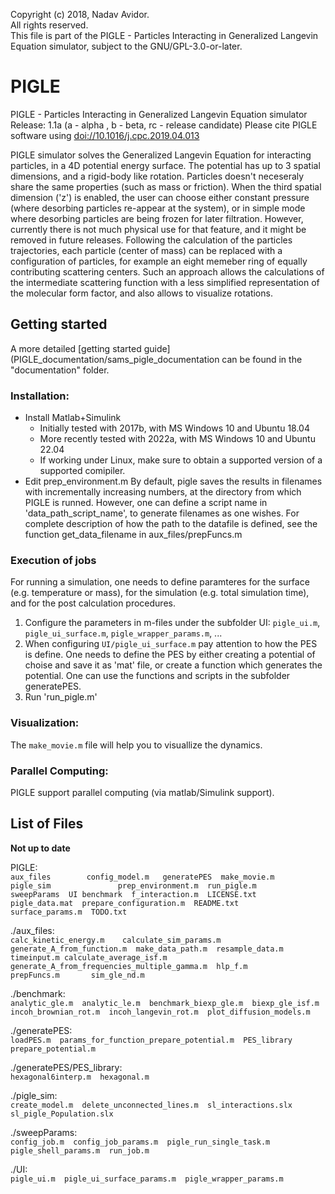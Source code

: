 Copyright (c) 2018, Nadav Avidor.  
All rights reserved.  
This file is part of the PIGLE - Particles Interacting in Generalized Langevin Equation simulator, subject to the  GNU/GPL-3.0-or-later.  

# PIGLE

PIGLE - Particles Interacting in Generalized Langevin Equation simulator  
Release: 1.1a (a - alpha , b - beta, rc - release candidate)
Please cite PIGLE software using [doi://10.1016/j.cpc.2019.04.013](doi://10.1016/j.cpc.2019.04.013)

PIGLE simulator solves the Generalized Langevin Equation for interacting particles, in a 4D potential energy surface. The potential has up to 3 spatial dimensions, and a rigid-body like rotation. Particles doesn't neceseraly share the same properties (such as mass or friction). When the third spatial dimension ('z') is enabled, the user can choose either constant pressure (where desorbing particles re-appear at the system), or in simple mode where desorbing particles are being frozen for later filtration. However, currently there is not much physical use for that feature, and it might be removed in future releases. Following the calculation of the particles trajectories, each particle (center of mass) can be replaced with a configuration of particles, for example an eight memeber ring of equally contributing scattering centers. Such an approach allows the calculations of the intermediate scattering function with a less simplified representation of the molecular form factor, and also allows to visualize rotations.

## Getting started

A more detailed [getting started guide](PIGLE_documentation/sams_pigle_documentation can be found in the "documentation" folder.

### Installation:

- Install Matlab+Simulink 
    + Initially tested with 2017b, with MS Windows 10 and Ubuntu 18.04
    + More recently tested with 2022a, with MS Windows 10 and Ubuntu 22.04
    + If working under Linux, make sure to obtain a supported version of a supported comipiler.
- Edit prep_environment.m
  By default, pigle saves the results in filenames with incrementally increasing numbers, at the directory from which PIGLE is runned.
  However, one can define a script name in 'data_path_script_name', to generate filenames as one wishes.
  For complete description of how the path to the datafile is defined, see the function get_data_filename in aux_files/prepFuncs.m

### Execution of jobs

For running a simulation, one needs to define paramteres for the surface (e.g. temperature or mass),
for the simulation (e.g. total simulation time), and for the post calculation procedures.

1. Configure the parameters in m-files under the subfolder UI: `pigle_ui.m`, `pigle_ui_surface.m`, `pigle_wrapper_params.m`, ...
2. When configuring `UI/pigle_ui_surface.m` pay attention to how the PES is define.  One needs to define the PES by either creating a potential of choise and save it as 'mat' file, or create a function which generates the potential. One can use the functions and scripts in the subfolder generatePES.
3. Run 'run_pigle.m'

### Visualization:

The `make_movie.m` file will help you to visuallize the dynamics.

### Parallel Computing:

PIGLE support parallel computing (via matlab/Simulink support).


## List of Files

**Not up to date**

PIGLE:  
`aux_files        config_model.m   generatePES  make_movie.m     pigle_sim               prep_environment.m  run_pigle.m      sweepParams  UI
benchmark  f_interaction.m  LICENSE.txt  pigle_data.mat  prepare_configuration.m  README.txt          surface_params.m  TODO.txt`

./aux_files:  
`calc_kinetic_energy.m    calculate_sim_params.m                        generate_A_from_function.m  make_data_path.m  resample_data.m  timeinput.m
calculate_average_isf.m  generate_A_from_frequencies_multiple_gamma.m  hlp_f.m                     prepFuncs.m       sim_gle_nd.m`

./benchmark:  
`analytic_gle.m  analytic_le.m  benchmark_biexp_gle.m  biexp_gle_isf.m  incoh_brownian_rot.m  incoh_langevin_rot.m  plot_diffusion_models.m`

./generatePES:  
`loadPES.m  params_for_function_prepare_potential.m  PES_library  prepare_potential.m`

./generatePES/PES_library:  
`hexagonal6interp.m  hexagonal.m`

./pigle_sim:  
`create_model.m  delete_unconnected_lines.m  sl_interactions.slx  sl_pigle_Population.slx`

./sweepParams:  
`config_job.m  config_job_params.m  pigle_run_single_task.m  pigle_shell_params.m  run_job.m`

./UI:  
`pigle_ui.m  pigle_ui_surface_params.m  pigle_wrapper_params.m`



